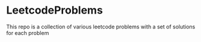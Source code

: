 # LeetcodeProblems

This repo is a collection of various leetcode problems with a set of solutions for each problem
